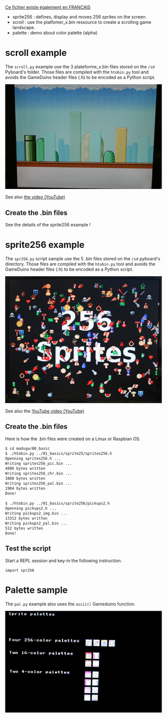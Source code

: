[Ce fichier existe également en FRANCAIS](README.md)

* sprite256 : defines, display and moves 256 sprites on the screen.
* scroll : use the platfomer_x.bin ressource to create a scrolling game landscape.
* palette : demo about color palette (alpha)

# scroll example

The `scroll.py` example use the 3 plateforme_x.bin files stored on the `/sd` Pyboard's folder.
Those files are compiled with the `htobin.py` tool and avoids the GameDuino header files (.h) to be encoded as a Python script.

![scroll.py instant capture](scroll.jpg)

See also [the video (YouTube)](https://youtu.be/Ac-5eExTfJo)

## Create the .bin files
See the details of the sprite256 example !

# sprite256 example

The `spr256.py` script sample use the 5 .bin files stored on the `/sd` pyboard's directory.
Those files are compiled with the `htobin.py` tool and avoids the GameDuino header files (.h) to be encoded as a Python script.

 ![results of spr256.py script](sprite256.jpg)

 See also the [YouTube video (YouTube)](https://youtu.be/_6DVzVwcSMQ)

## Create the .bin files
Here is how the .bin files were created on a Linux or Raspbian OS.
```
$ cd modvga/00_basic
$ ./htobin.py ../01_basics/sprite25/sprites256.h
Openning sprites256.h ...
Writing sprites256_pic.bin ...
4096 bytes written
Writing sprites256_chr.bin ...
3808 bytes written
Writing sprites256_pal.bin ...
1904 bytes written
Done!

$ ./htobin.py ../01_basics/sprite256/pickups2.h
Openning pickups2.h ...
Writing pickups2_img.bin ...
13312 bytes written
Writing pickups2_pal.bin ...
512 bytes written
Done!
```

## Test the script

Start a REPL session and key-in the following instruction.

```
import spr256
```

# Palette sample

The `pal.py` example also uses the `ascii()` Gameduino function.

![Result of pal.py](pal.jpg)
